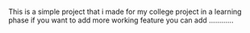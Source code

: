 This is a simple project that i made for my college project in a learning phase if you want to add more working feature you can add ............
